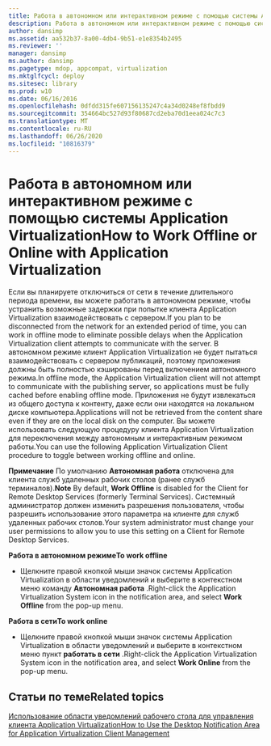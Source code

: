 ```yaml
---
title: Работа в автономном или интерактивном режиме с помощью системы Application Virtualization
description: Работа в автономном или интерактивном режиме с помощью системы Application Virtualization
author: dansimp
ms.assetid: aa532b37-8a00-4db4-9b51-e1e8354b2495
ms.reviewer: ''
manager: dansimp
ms.author: dansimp
ms.pagetype: mdop, appcompat, virtualization
ms.mktglfcycl: deploy
ms.sitesec: library
ms.prod: w10
ms.date: 06/16/2016
ms.openlocfilehash: 0dfdd315fe607156135247c4a34d0248ef8fbdd9
ms.sourcegitcommit: 354664bc527d93f80687cd2eba70d1eea024c7c3
ms.translationtype: MT
ms.contentlocale: ru-RU
ms.lasthandoff: 06/26/2020
ms.locfileid: "10816379"
---
```

# <span data-ttu-id="c5128-103">Работа в автономном или интерактивном режиме с помощью системы Application Virtualization</span><span class="sxs-lookup"><span data-stu-id="c5128-103">How to Work Offline or Online with Application Virtualization</span></span>


<span data-ttu-id="c5128-104">Если вы планируете отключиться от сети в течение длительного периода времени, вы можете работать в автономном режиме, чтобы устранить возможные задержки при попытке клиента Application Virtualization взаимодействовать с сервером.</span><span class="sxs-lookup"><span data-stu-id="c5128-104">If you plan to be disconnected from the network for an extended period of time, you can work in offline mode to eliminate possible delays when the Application Virtualization client attempts to communicate with the server.</span></span> <span data-ttu-id="c5128-105">В автономном режиме клиент Application Virtualization не будет пытаться взаимодействовать с сервером публикаций, поэтому приложения должны быть полностью кэшированы перед включением автономного режима.</span><span class="sxs-lookup"><span data-stu-id="c5128-105">In offline mode, the Application Virtualization client will not attempt to communicate with the publishing server, so applications must be fully cached before enabling offline mode.</span></span> <span data-ttu-id="c5128-106">Приложения не будут извлекаться из общего доступа к контенту, даже если они находятся на локальном диске компьютера.</span><span class="sxs-lookup"><span data-stu-id="c5128-106">Applications will not be retrieved from the content share even if they are on the local disk on the computer.</span></span> <span data-ttu-id="c5128-107">Вы можете использовать следующую процедуру клиента Application Virtualization для переключения между автономным и интерактивным режимом работы.</span><span class="sxs-lookup"><span data-stu-id="c5128-107">You can use the following Application Virtualization Client procedure to toggle between working offline and online.</span></span>

<span data-ttu-id="c5128-108">**Примечание**  По умолчанию **Автономная работа** отключена для клиента служб удаленных рабочих столов (ранее служб терминалов).</span><span class="sxs-lookup"><span data-stu-id="c5128-108">**Note** By default, **Work Offline** is disabled for the Client for Remote Desktop Services (formerly Terminal Services).</span></span> <span data-ttu-id="c5128-109">Системный администратор должен изменить разрешения пользователя, чтобы разрешить использование этого параметра на клиенте для служб удаленных рабочих столов.</span><span class="sxs-lookup"><span data-stu-id="c5128-109">Your system administrator must change your user permissions to allow you to use this setting on a Client for Remote Desktop Services.</span></span>

 

**<span data-ttu-id="c5128-110">Работа в автономном режиме</span><span class="sxs-lookup"><span data-stu-id="c5128-110">To work offline</span></span>**

-   <span data-ttu-id="c5128-111">Щелкните правой кнопкой мыши значок системы Application Virtualization в области уведомлений и выберите в контекстном меню команду **Автономная работа** .</span><span class="sxs-lookup"><span data-stu-id="c5128-111">Right-click the Application Virtualization System icon in the notification area, and select **Work Offline** from the pop-up menu.</span></span>

**<span data-ttu-id="c5128-112">Работа в сети</span><span class="sxs-lookup"><span data-stu-id="c5128-112">To work online</span></span>**

-   <span data-ttu-id="c5128-113">Щелкните правой кнопкой мыши значок системы Application Virtualization в области уведомлений и выберите в контекстном меню пункт **работать в сети** .</span><span class="sxs-lookup"><span data-stu-id="c5128-113">Right-click the Application Virtualization System icon in the notification area, and select **Work Online** from the pop-up menu.</span></span>

## <span data-ttu-id="c5128-114">Статьи по теме</span><span class="sxs-lookup"><span data-stu-id="c5128-114">Related topics</span></span>


[<span data-ttu-id="c5128-115">Использование области уведомлений рабочего стола для управления клиента Application Virtualization</span><span class="sxs-lookup"><span data-stu-id="c5128-115">How to Use the Desktop Notification Area for Application Virtualization Client Management</span></span>](how-to-use-the-desktop-notification-area-for-application-virtualization-client-management.md)

 

 





